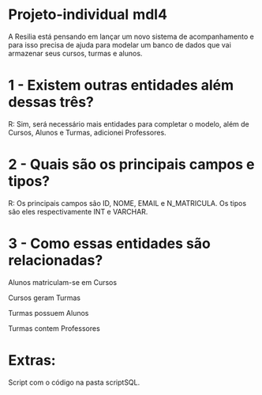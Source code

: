 # Projeto-individual mdl4

A Resilia está pensando em lançar um novo sistema de acompanhamento e para isso precisa de ajuda para modelar um banco de dados que vai armazenar seus cursos, turmas e alunos.


# 1 - Existem outras entidades além dessas três?

R: Sim, será necessário mais entidades para completar o modelo, além de Cursos, Alunos e Turmas, adicionei Professores.


# 2 - Quais são os principais campos e tipos?

R: Os principais campos são ID, NOME, EMAIL e N_MATRICULA. Os tipos são eles respectivamente INT e VARCHAR.


# 3 - Como essas entidades são relacionadas?

Alunos matriculam-se em Cursos

Cursos geram Turmas 

Turmas  possuem Alunos

Turmas contem Professores

# Extras:
Script com o código na pasta scriptSQL.
